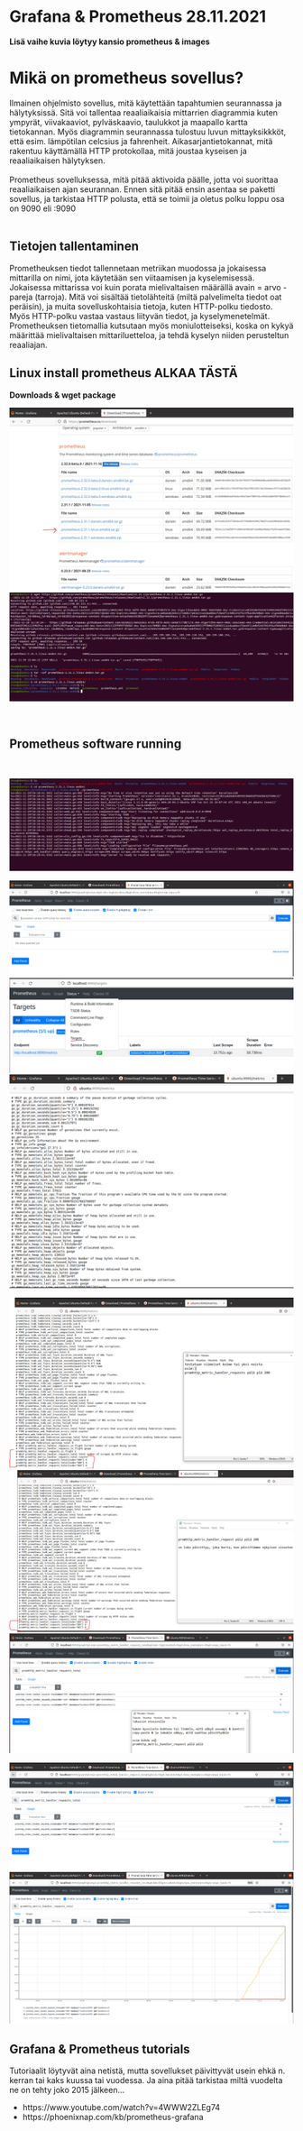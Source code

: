 <h1>Grafana & Prometheus 28.11.2021</h1>
<b> Lisä vaihe kuvia löytyy kansio prometheus & images </b>

<h1> Mikä on prometheus sovellus? </h1>
Ilmainen ohjelmisto sovellus, mitä käytettään tapahtumien seurannassa ja hälytyksissä. Sitä voi tallentaa reaaliaikaisia mittarrien diagrammia kuten ympyrät, viivakaaviot, pylväskaavio, taulukkot ja maapallo kartta tietokannan. Myös diagrammin seurannassa tulostuu luvun mittayksikkköt, että esim. lämpötilan celcsius ja fahrenheit. Aikasarjantietokannat, mitä rakentuu käyttämällä HTTP protokollaa, mitä joustaa kyseisen ja reaaliaikaisen hälytyksen. <br>

<br>
Prometheus sovelluksessa, mitä pitää aktivoida päälle, jotta voi suorittaa reaaliaikaisen ajan seurannan. Ennen sitä pitää ensin asentaa se paketti sovellus, ja tarkistaa HTTP polusta, että se toimii ja oletus polku loppu osa on 9090 eli <oma_IP>:9090 <br>

<br>
<h2>Tietojen tallentaminen </h2>
Prometheuksen tiedot tallennetaan metriikan muodossa ja jokaisessa mittarilla on nimi, jota käytetään sen viitaamisen ja kyselemisessä. Jokaisessa mittarissa voi kuin porata mielivaltaisen määrällä avain = arvo - pareja (tarroja). Mitä voi sisältää tietolähteitä (miltä palvelimelta tiedot oat peräisin), ja muita sovelluskohtaisia tietoja, kuten HTTP-polku tiedosto. Myös HTTP-polku vastaa vastaus liityvän tiedot, ja kyselymenetelmät. Prometheuksen tietomallia kutsutaan myös moniulotteiseksi, koska on kykyä määrittää mielivaltaisen mittariluetteloa, ja tehdä kyselyn niiden perusteltun reaaliajan.
<br>

<h2> Linux install prometheus ALKAA TÄSTÄ </h2>
<b>Downloads & wget package </b><br>

![Alt text](images/Sieppaa1-prometheusDownload.PNG?raw=true "None")
![Alt text](images/Sieppaa2-install&purkaus.PNG?raw=true "None")

<br>
<h2>Prometheus software running </h2> <br>

![Alt text](images/Sieppaa3-aktivoiPrometheus.PNG?raw=true "None")

![Alt text](images/Sieppaa4-PrometheusPolku.PNG?raw=true "None")
![Alt text](images/Sieppaa5-TargetPolku.PNG?raw=true "None")
![Alt text](images/Sieppaa6-metricSivu.PNG?raw=true "None")

![Alt text](images/Sieppaa7-valitaanJokuLuku.PNG?raw=true "None")
![Alt text](images/Sieppaa8-pieniKuvaus.PNG?raw=true "None")
![Alt text](images/Sieppaa9-haekohde.PNG?raw=true "None")

![Alt text](images/Sieppaa10-haekohde.PNG?raw=true "None")
![Alt text](images/Sieppaa11-haeKohdeGrafiikka.PNG?raw=true "None")


<h2> Grafana & Prometheus tutorials </h2>
Tutoriaalit löytyvät aina netistä, mutta sovellukset päivittyvät usein ehkä n. kerran tai kaks kuussa tai vuodessa. Ja aina pitää tarkistaa miltä vuodelta ne on tehty joko 2015 jälkeen...
<ul>
  <li>https://www.youtube.com/watch?v=4WWW2ZLEg74</li>
  <li>https://phoenixnap.com/kb/prometheus-grafana</li>  
</ul>

